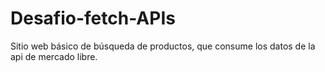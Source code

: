 # Desafio-fetch-APIs
Sitio web básico de búsqueda de productos, que consume los datos de la api de mercado libre.
